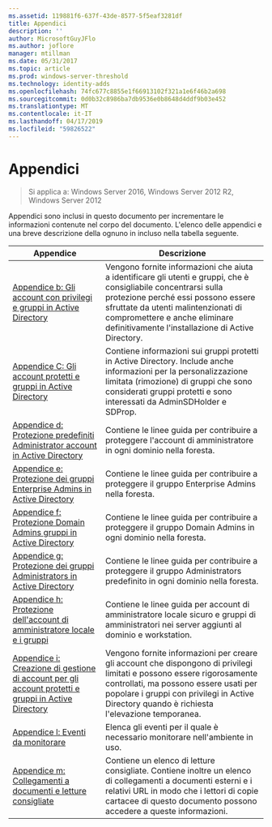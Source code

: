 ```yaml
---
ms.assetid: 119881f6-637f-43de-8577-5f5eaf3281df
title: Appendici
description: ''
author: MicrosoftGuyJFlo
ms.author: joflore
manager: mtillman
ms.date: 05/31/2017
ms.topic: article
ms.prod: windows-server-threshold
ms.technology: identity-adds
ms.openlocfilehash: 74fc677c8855e1f66913102f321a1e6f46b2a698
ms.sourcegitcommit: 0d0b32c8986ba7db9536e0b8648d4ddf9b03e452
ms.translationtype: MT
ms.contentlocale: it-IT
ms.lasthandoff: 04/17/2019
ms.locfileid: "59826522"
---
```

# <a name="appendices"></a>Appendici

>Si applica a: Windows Server 2016, Windows Server 2012 R2, Windows Server 2012

Appendici sono inclusi in questo documento per incrementare le informazioni contenute nel corpo del documento. L'elenco delle appendici e una breve descrizione della ognuno in incluso nella tabella seguente.  
  

|**Appendice**|**Descrizione**|  
| --- | --- | 
|[Appendice b: Gli account con privilegi e gruppi in Active Directory](../../../ad-ds/plan/security-best-practices/Appendix-B--Privileged-Accounts-and-Groups-in-Active-Directory.md)|Vengono fornite informazioni che aiuta a identificare gli utenti e gruppi, che è consigliabile concentrarsi sulla protezione perché essi possono essere sfruttate da utenti malintenzionati di compromettere e anche eliminare definitivamente l'installazione di Active Directory.|  
|[Appendice C: Gli account protetti e gruppi in Active Directory](../../../ad-ds/plan/security-best-practices/Appendix-C--Protected-Accounts-and-Groups-in-Active-Directory.md)|Contiene informazioni sui gruppi protetti in Active Directory. Include anche informazioni per la personalizzazione limitata (rimozione) di gruppi che sono considerati gruppi protetti e sono interessati da AdminSDHolder e SDProp.|  
|[Appendice d: Protezione predefiniti Administrator account in Active Directory](../../../ad-ds/plan/security-best-practices/Appendix-D--Securing-Built-In-Administrator-Accounts-in-Active-Directory.md)|Contiene le linee guida per contribuire a proteggere l'account di amministratore in ogni dominio nella foresta.|  
|[Appendice e: Protezione dei gruppi Enterprise Admins in Active Directory](../../../ad-ds/plan/security-best-practices/Appendix-E--Securing-Enterprise-Admins-Groups-in-Active-Directory.md)|Contiene le linee guida per contribuire a proteggere il gruppo Enterprise Admins nella foresta.|  
|[Appendice f: Protezione Domain Admins gruppi in Active Directory](../../../ad-ds/plan/security-best-practices/Appendix-F--Securing-Domain-Admins-Groups-in-Active-Directory.md)|Contiene le linee guida per contribuire a proteggere il gruppo Domain Admins in ogni dominio nella foresta.|  
|[Appendice g: Protezione dei gruppi Administrators in Active Directory](../../../ad-ds/plan/security-best-practices/Appendix-G--Securing-Administrators-Groups-in-Active-Directory.md)|Contiene le linee guida per contribuire a proteggere il gruppo Administrators predefinito in ogni dominio nella foresta.|  
|[Appendice h: Protezione dell'account di amministratore locale e i gruppi](../../../ad-ds/plan/security-best-practices/Appendix-H--Securing-Local-Administrator-Accounts-and-Groups.md)|Contiene le linee guida per account di amministratore locale sicuro e gruppi di amministratori nei server aggiunti al dominio e workstation.|  
|[Appendice i: Creazione di gestione di account per gli account protetti e gruppi in Active Directory](../../../ad-ds/manage/component-updates/Appendix-I--Creating-Management-Accounts-for-Protected-Accounts-and-Groups-in-Active-Directory.md)|Vengono fornite informazioni per creare gli account che dispongono di privilegi limitati e possono essere rigorosamente controllati, ma possono essere usati per popolare i gruppi con privilegi in Active Directory quando è richiesta l'elevazione temporanea.|   
|[Appendice l: Eventi da monitorare](../../../ad-ds/plan/Appendix-L--Events-to-Monitor.md)|Elenca gli eventi per il quale è necessario monitorare nell'ambiente in uso.|  
|[Appendice m: Collegamenti a documenti e letture consigliate](../../../ad-ds/manage/Appendix-M--Document-Links-and-Recommended-Reading.md)|Contiene un elenco di letture consigliate. Contiene inoltre un elenco di collegamenti a documenti esterni e i relativi URL in modo che i lettori di copie cartacee di questo documento possono accedere a queste informazioni.|  
  


